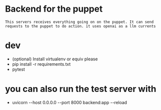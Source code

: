 # Backend for the puppet


	This servers receives everything going on on the puppet. It can send requests to the puppet to do action. it uses openai as a llm currents

# dev

- (optional) Install virtualenv or equiv please
- pip install -r requirements.txt
- pytest

# you can also run the test server with
- uvicorn --host 0.0.0.0 --port 8000 backend:app --reload

